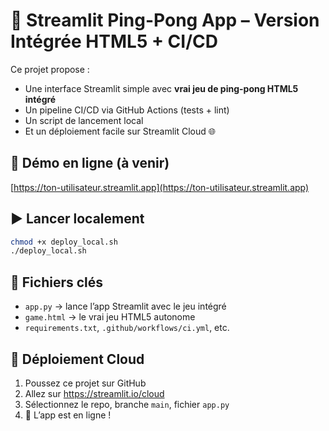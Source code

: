
# 🏓 Streamlit Ping-Pong App – Version Intégrée HTML5 + CI/CD

Ce projet propose :
- Une interface Streamlit simple avec **vrai jeu de ping-pong HTML5 intégré**
- Un pipeline CI/CD via GitHub Actions (tests + lint)
- Un script de lancement local
- Et un déploiement facile sur Streamlit Cloud 🌐

## 🔗 Démo en ligne (à venir)

[https://ton-utilisateur.streamlit.app](https://ton-utilisateur.streamlit.app)

## ▶️ Lancer localement

```bash
chmod +x deploy_local.sh
./deploy_local.sh
```

## 📂 Fichiers clés

- `app.py` → lance l’app Streamlit avec le jeu intégré
- `game.html` → le vrai jeu HTML5 autonome
- `requirements.txt`, `.github/workflows/ci.yml`, etc.

## 🚀 Déploiement Cloud

1. Poussez ce projet sur GitHub
2. Allez sur https://streamlit.io/cloud
3. Sélectionnez le repo, branche `main`, fichier `app.py`
4. 🎉 L’app est en ligne !
